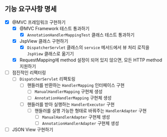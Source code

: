 ## 기능 요구사항 명세

- [X] @MVC 프레임워크 구현하기
  - [X] @MVC Framework 테스트 통과하기
    - [X] `AnnotationHandlerMappingTest` 클래스 테스트 통과하기
  - [X] JspView 클래스 구현하기
    - [X] `DispatcherServlet` 클래스의 `service` 메서드에서 뷰 처리 로직을 `JspView` 클래스로 옮기기
  - [X] RequestMapping에 method 설정이 되어 있지 않으면, 모든 HTTP method 지원하기
- [ ] 점진적인 리팩터링
  - [ ] `DispatcherServlet` 리팩토링
    - [ ] 핸들러를 반환하는 `HandlerMapping` 인터페이스 구현
      - [ ] `ManualHandlerMapping` 구현체 생성
      - [ ] `AnnotationHandlerMapping` 구현체 생성
    - [ ] 핸들러를 받아 실행하는 `HandlerExecutor` 구현
      - [ ] 핸들러를 실행 가능한 형태로 바꿔주는 `HandlerAdapter` 구현
        - [ ] `ManualHandlerAdapter` 구현체 생성
        - [ ] `AnnotationHandlerAdapter` 구현체 생성
- [ ] JSON View 구현하기